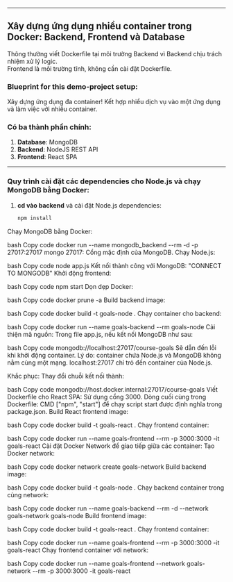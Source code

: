 -----------
## Xây dựng ứng dụng nhiều container trong Docker: Backend, Frontend và Database

Thông thường viết Dockerfile tại môi trường Backend vì Backend chịu trách nhiệm xử lý logic.  
Frontend là môi trường tĩnh, không cần cài đặt Dockerfile.

### Blueprint for this demo-project setup:
Xây dựng ứng dụng đa container! Kết hợp nhiều dịch vụ vào một ứng dụng và làm việc với nhiều container.

### Có ba thành phần chính:
1. **Database**: MongoDB
2. **Backend**: NodeJS REST API
3. **Frontend**: React SPA

----

### Quy trình cài đặt các dependencies cho Node.js và chạy MongoDB bằng Docker:

1. **cd vào backend** và cài đặt Node.js dependencies:
   ```bash
   npm install

Chạy MongoDB bằng Docker:

bash
Copy code
docker run --name mongodb_backend --rm -d -p 27017:27017 mongo
27017: Cổng mặc định của MongoDB.
Chạy Node.js:

bash
Copy code
node app.js
Kết nối thành công với MongoDB: "CONNECT TO MONGODB"
Khởi động frontend:

bash
Copy code
npm start
Dọn dẹp Docker:

bash
Copy code
docker prune -a
Build backend image:

bash
Copy code
docker build -t goals-node .
Chạy container cho backend:

bash
Copy code
docker run --name goals-backend --rm goals-node
Cải thiện mã nguồn:
Trong file app.js, nếu kết nối MongoDB như sau:

bash
Copy code
mongodb://localhost:27017/course-goals
Sẽ dẫn đến lỗi khi khởi động container. Lý do: container chứa Node.js và MongoDB không nằm cùng một mạng. localhost:27017 chỉ trỏ đến container của Node.js.

Khắc phục:
Thay đổi chuỗi kết nối thành:

bash
Copy code
mongodb://host.docker.internal:27017/course-goals
Viết Dockerfile cho React SPA:
Sử dụng cổng 3000.
Dòng cuối cùng trong Dockerfile: CMD ["npm", "start"] để chạy script start được định nghĩa trong package.json.
Build React frontend image:

bash
Copy code
docker build -t goals-react .
Chạy frontend container:

bash
Copy code
docker run --name goals-frontend --rm -p 3000:3000 -it goals-react
Cài đặt Docker Network để giao tiếp giữa các container:
Tạo Docker network:

bash
Copy code
docker network create goals-network
Build backend image:

bash
Copy code
docker build -t goals-node .
Chạy backend container trong cùng network:

bash
Copy code
docker run --name goals-backend --rm -d --network goals-network goals-node
Build frontend image:

bash
Copy code
docker build -t goals-react .
Chạy frontend container:

bash
Copy code
docker run --name goals-frontend --rm -p 3000:3000 -it goals-react
Chạy frontend container với network:

bash
Copy code
docker run --name goals-frontend --network goals-network --rm -p 3000:3000 -it goals-react